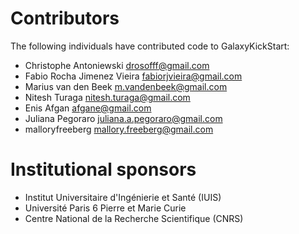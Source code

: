 # Contributors

The following individuals have contributed code to GalaxyKickStart:

* Christophe Antoniewski <drosofff@gmail.com>
* Fabio Rocha Jimenez Vieira <fabiorjvieira@gmail.com>
* Marius van den Beek <m.vandenbeek@gmail.com>
* Nitesh Turaga <nitesh.turaga@gmail.com>
* Enis Afgan <afgane@gmail.com>
* Juliana Pegoraro <juliana.a.pegoraro@gmail.com>
* malloryfreeberg <mallory.freeberg@gmail.com>

# Institutional sponsors

* Institut Universitaire d'Ingénierie et Santé (IUIS)
* Université Paris 6 Pierre et Marie Curie
* Centre National de la Recherche Scientifique (CNRS)
